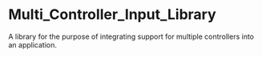 # Multi_Controller_Input_Library
A library for the purpose of integrating support for multiple controllers into an application.
